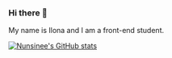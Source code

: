 ### Hi there 👋

My name is Ilona and I am a front-end student.

[![Nunsinee's GitHub stats](https://github-readme-stats.vercel.app/api?username=Ilona-front-end)](https://github.com/Ilona-front-end/github-readme-stats)



